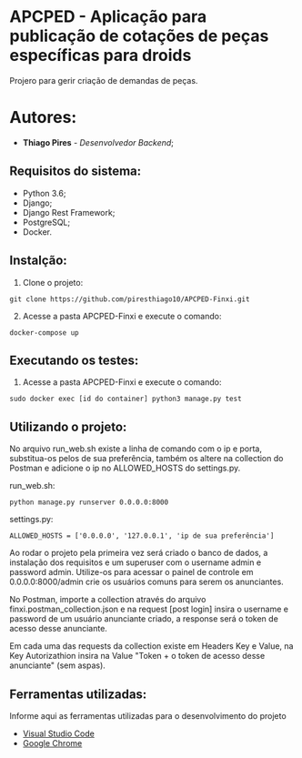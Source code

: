 # APCPED - Aplicação para publicação de cotações de peças específicas para droids

Projero para gerir criação de demandas de peças.

# Autores:

* **Thiago Pires** - *Desenvolvedor Backend*;

## Requisitos do sistema:

* Python 3.6;
* Django;
* Django Rest Framework;
* PostgreSQL;
* Docker.

## Instalção:

1. Clone o projeto:
```
git clone https://github.com/piresthiago10/APCPED-Finxi.git
```
2. Acesse a pasta APCPED-Finxi e execute o comando:
```
docker-compose up
```

## Executando os testes:

1. Acesse a pasta APCPED-Finxi e execute o comando:
```
sudo docker exec [id do container] python3 manage.py test
```

## Utilizando o projeto:

No arquivo run_web.sh existe a linha de comando com o ip e porta, substitua-os pelos de sua preferência, também os altere 
na collection do Postman e adicione o ip no ALLOWED_HOSTS do settings.py.

run_web.sh:
```
python manage.py runserver 0.0.0.0:8000
```

settings.py:
```
ALLOWED_HOSTS = ['0.0.0.0', '127.0.0.1', 'ip de sua preferência']
```

Ao rodar o projeto pela primeira vez será criado o banco de dados, a instalação dos requisitos e um superuser com o username admin e password admin. Utilize-os para acessar o painel de controle em 0.0.0.0:8000/admin crie os usuários comuns para serem os anunciantes.

No Postman, importe a collection através do arquivo finxi.postman_collection.json e na request [post login] insira o username e password de um usuário anunciante criado, a response será o token de acesso desse anunciante.

Em cada uma das requests da collection existe em Headers Key e Value, na Key Autorizathion insira na Value "Token + o token de acesso desse anunciante" (sem aspas).

## Ferramentas utilizadas:

Informe aqui as ferramentas utilizadas para o desenvolvimento do projeto

* [Visual Studio Code](https://code.visualstudio.com/)
* [Google Chrome](https://www.google.pt/intl/pt-PT/chrome/?brand=CHBD&gclid=Cj0KCQjwn_LrBRD4ARIsAFEQFKt3kLTIsdU6a-sk3FKsxrhplkKaYNHo6Pt3aRbaEAJ3TK4fZslZmtUaAvHVEALw_wcB&gclsrc=aw)
